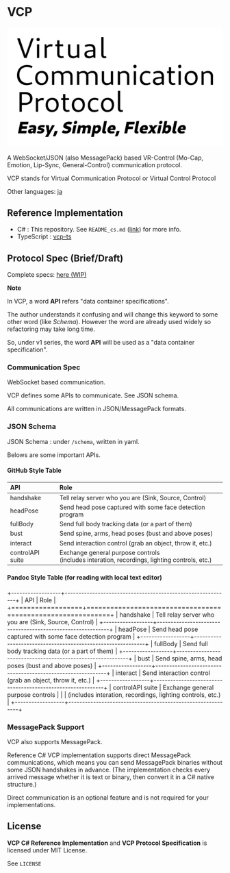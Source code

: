 # VCP

![Easy, Simple, Flexible](doc/VCP_logo_small.png)

A WebSocket/JSON (also MessagePack) based VR-Control (Mo-Cap, Emotion, Lip-Sync, General-Control) communication protocol.

VCP stands for Virtual Communication Protocol or Virtual Control Protocol

Other languages: [ja](README.ja.md)

## Reference Implementation
- C# : This repository. See `README_cs.md` ([link](doc/README_cs.md)) for more info.
- TypeScript : [vcp-ts](https://github.com/ryu-raptor/vcp-ts)

## Protocol Spec (Brief/Draft)
Complete specs: [here (WIP)](doc/ProtocolSpec.md)

**Note**

In VCP, a word **API** refers "data container specifications".

The author understands it confusing and will change this keyword to some other word (like *Schema*).
However the word are already used widely so refactoring may take long time.

So, under v1 series, the word **API** will be used as a "data container specification".

### Communication Spec
WebSocket based communication.

VCP defines some APIs to communicate. See JSON schema.

All communications are written in JSON/MessagePack formats.

### JSON Schema
JSON Schema : under `/schema`, written in yaml.

Belows are some important APIs.

#### GitHub Style Table
| API              | Role                                                                                            |
|:-----------------|:------------------------------------------------------------------------------------------------|
| handshake        | Tell relay server who you are (Sink, Source, Control)                                           |
| headPose         | Send head pose captured with some face detection program                                        |
| fullBody         | Send full body tracking data (or a part of them)                                                |
| bust             | Send spine, arms, head poses (bust and above poses)                                             |
| interact         | Send interaction control (grab an object, throw it, etc.)                                       |
| controlAPI suite | Exchange general purpose controls<br>(includes interation, recordings, lighting controls, etc.) |

#### Pandoc Style Table (for reading with local text editor)
+------------------+------------------------------------------------------------+
| API              | Role                                                       |
+==================+============================================================+
| handshake        | Tell relay server who you are (Sink, Source, Control)      |
+------------------+------------------------------------------------------------+
| headPose         | Send head pose captured with some face detection program   |
+------------------+------------------------------------------------------------+
| fullBody         | Send full body tracking data (or a part of them)           |
+------------------+------------------------------------------------------------+
| bust             | Send spine, arms, head poses (bust and above poses)        |
+------------------+------------------------------------------------------------+
| interact         | Send interaction control (grab an object, throw it, etc.)  |
+------------------+------------------------------------------------------------+
| controlAPI suite | Exchange general purpose controls                          |
|                  | (includes interation, recordings, lighting controls, etc.) |
+------------------+------------------------------------------------------------+


### MessagePack Support
VCP also supports MessagePack.

Reference C# VCP implementation supports direct MessagePack communications, which means you can send MessagePack binaries without some JSON handshakes in advance.
(The implementation checks every arrived message whether it is text or binary, then convert it in a C# native structure.)

Direct communication is an optional feature and is not required for your implementations.

## License

**VCP C# Reference Implementation** and **VCP Protocol Specification** is licensed under MIT License.

See `LICENSE`
